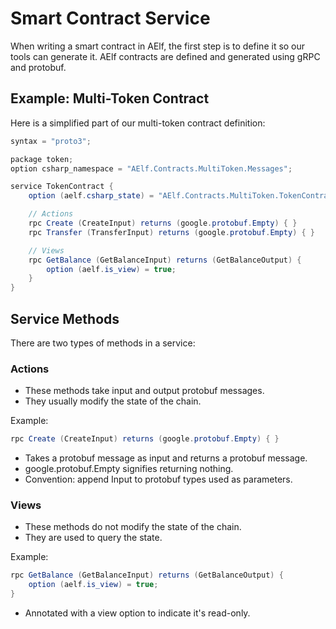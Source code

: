 # Smart Contract Service

When writing a smart contract in AElf, the first step is to define it so our tools can generate it. AElf contracts are defined and generated using gRPC and protobuf.

## Example: Multi-Token Contract

Here is a simplified part of our multi-token contract definition:

```cs
syntax = "proto3";

package token;
option csharp_namespace = "AElf.Contracts.MultiToken.Messages";

service TokenContract {
    option (aelf.csharp_state) = "AElf.Contracts.MultiToken.TokenContractState";

    // Actions
    rpc Create (CreateInput) returns (google.protobuf.Empty) { }
    rpc Transfer (TransferInput) returns (google.protobuf.Empty) { }

    // Views
    rpc GetBalance (GetBalanceInput) returns (GetBalanceOutput) {
        option (aelf.is_view) = true;
    }
}
```

## Service Methods
There are two types of methods in a service:

### Actions
- These methods take input and output protobuf messages.
- They usually modify the state of the chain.

Example:
```cs
rpc Create (CreateInput) returns (google.protobuf.Empty) { }
```

- Takes a protobuf message as input and returns a protobuf message.
- google.protobuf.Empty signifies returning nothing.
- Convention: append Input to protobuf types used as parameters.

### Views
- These methods do not modify the state of the chain.
- They are used to query the state.

Example:
```cs
rpc GetBalance (GetBalanceInput) returns (GetBalanceOutput) {
    option (aelf.is_view) = true;
}
```
- Annotated with a view option to indicate it's read-only.